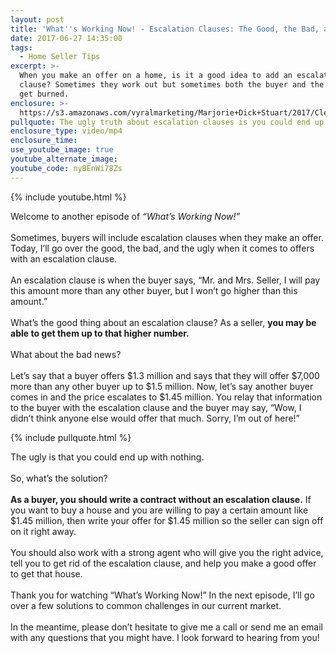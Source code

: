 ```yaml
---
layout: post
title: 'What''s Working Now! - Escalation Clauses: The Good, the Bad, and the Ugly'
date: 2017-06-27 14:35:00
tags:
  - Home Seller Tips
excerpt: >-
  When you make an offer on a home, is it a good idea to add an escalation
  clause? Sometimes they work out but sometimes both the buyer and the seller
  get burned.
enclosure: >-
  https://s3.amazonaws.com/vyralmarketing/Marjorie+Dick+Stuart/2017/Cleveland+Park+Real+Estate-+Escalation+Clauses.mp4
pullquote: The ugly truth about escalation clauses is you could end up with nothing.
enclosure_type: video/mp4
enclosure_time:
use_youtube_image: true
youtube_alternate_image:
youtube_code: nyBEnWi78Zs
---
```



{% include youtube.html %}

Welcome to another episode of&nbsp;*“What’s Working Now!”*&nbsp;
<br>
<br>Sometimes, buyers will include escalation clauses when they make an offer. Today, I’ll go over the good, the bad, and the ugly when it comes to offers with an escalation clause.&nbsp;
<br>
<br>An escalation clause is when the buyer says, “Mr. and Mrs. Seller, I will pay this amount more than any other buyer, but I won’t go higher than this amount.”&nbsp;
<br>
<br>What’s the good thing about an escalation clause? As a seller,&nbsp;**you may be able to get them up to that higher number.**&nbsp;
<br>
<br>What about the bad news?&nbsp;
<br>
<br>Let’s say that a buyer offers $1.3 million and says that they will offer $7,000 more than any other buyer up to $1.5 million. Now, let’s say another buyer comes in and the price escalates to $1.45 million. You relay that information to the buyer with the escalation clause and the buyer may say, “Wow, I didn’t think anyone else would offer that much. Sorry, I’m out of here!”

{% include pullquote.html %}

The ugly is that you could end up with nothing.
<br>
<br>So, what’s the solution?&nbsp;
<br>
<br>**As a buyer, you should write a contract without an escalation clause.**&nbsp;If you want to buy a house and you are willing to pay a certain amount like $1.45 million, then write your offer for $1.45 million so the seller can sign off on it right away.&nbsp;
<br>
<br>You should also work with a strong agent who will give you the right advice, tell you to get rid of the escalation clause, and help you make a good offer to get that house.&nbsp;
<br>
<br>Thank you for watching “What’s Working Now!” In the next episode, I’ll go over a few solutions to common challenges in our current market.&nbsp;
<br>
<br>In the meantime, please don’t hesitate to give me a call or send me an email with any questions that you might have. I look forward to hearing from you!